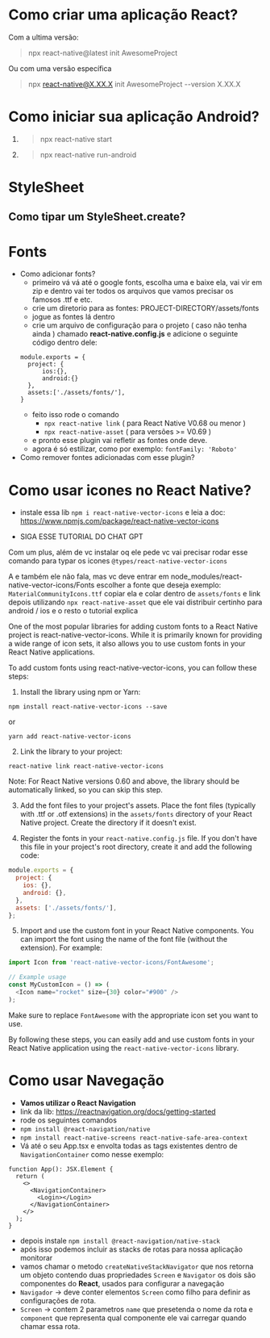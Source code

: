 # Como criar uma aplicação React?

Com a ultima versão:

> npx react-native@latest init AwesomeProject

Ou com uma versão específica 

> npx react-native@X.XX.X init AwesomeProject --version X.XX.X 

# Como iniciar sua aplicação Android?

1. > npx react-native start
2. > npx react-native run-android

# StyleSheet

## Como tipar um StyleSheet.create?


# Fonts

- Como adicionar fonts?
  - primeiro vá vá até o google fonts, escolha uma e baixe ela, vai vir em zip e dentro vai ter todos os
    arquivos que vamos precisar os famosos .ttf e etc.
  - crie um diretorio para as fontes: PROJECT-DIRECTORY/assets/fonts
  - jogue as fontes lá dentro
  - crie um arquivo de configuração para o projeto ( caso não tenha ainda ) chamado **react-native.config.js** e adicione o seguinte código dentro dele:
  ```
  module.exports = {
    project: {
        ios:{},
        android:{}
    },
    assets:['./assets/fonts/'],
  }
  ```
  - feito isso rode o comando 
    - `npx react-native link` ( para React Native V0.68 ou menor )
    - `npx react-native-asset` ( para versões >= V0.69 )
  - e pronto esse plugin vai refletir as fontes onde deve.
  - agora é só estilizar, como por exemplo: 
  `fontFamily: 'Roboto'`
- Como remover fontes adicionadas com esse plugin?

# Como usar icones no React Native?

- instale essa lib `npm i react-native-vector-icons` e leia a doc: https://www.npmjs.com/package/react-native-vector-icons

- SIGA ESSE TUTORIAL DO CHAT GPT 

Com um plus, além de vc instalar oq ele pede vc vai precisar rodar esse comando para
typar os icones `@types/react-native-vector-icons`

A e também ele não fala, mas vc deve entrar em node_modules/react-native-vector-icons/Fonts
escolher a fonte que deseja exemplo: `MaterialCommunityIcons.ttf` copiar ela e colar dentro de `assets/fonts` e link depois utilizando `npx react-native-asset` que ele vai distribuir certinho para android / ios
e o resto o  tutorial explica

One of the most popular libraries for adding custom fonts to a React Native project is react-native-vector-icons. While it is primarily known for providing a wide range of icon sets, it also allows you to use custom fonts in your React Native applications.

To add custom fonts using react-native-vector-icons, you can follow these steps:

1. Install the library using npm or Yarn:

```shell
npm install react-native-vector-icons --save
```
or
```shell
yarn add react-native-vector-icons
```

2. Link the library to your project:

```shell
react-native link react-native-vector-icons
```

Note: For React Native versions 0.60 and above, the library should be automatically linked, so you can skip this step.

3. Add the font files to your project's assets. Place the font files (typically with .ttf or .otf extensions) in the `assets/fonts` directory of your React Native project. Create the directory if it doesn't exist.

4. Register the fonts in your `react-native.config.js` file. If you don't have this file in your project's root directory, create it and add the following code:

```javascript
module.exports = {
  project: {
    ios: {},
    android: {},
  },
  assets: ['./assets/fonts/'],
};
```

5. Import and use the custom font in your React Native components. You can import the font using the name of the font file (without the extension). For example:

```javascript
import Icon from 'react-native-vector-icons/FontAwesome';

// Example usage
const MyCustomIcon = () => (
  <Icon name="rocket" size={30} color="#900" />
);
```

Make sure to replace `FontAwesome` with the appropriate icon set you want to use.

By following these steps, you can easily add and use custom fonts in your React Native application using the `react-native-vector-icons` library.

# Como usar Navegação

- **Vamos utilizar o React Navigation**
- link da lib: https://reactnavigation.org/docs/getting-started
- rode os seguintes comandos
-  `npm install @react-navigation/native`
-  `npm install react-native-screens react-native-safe-area-context`
-  Vá até o seu App.tsx e envolta todas as tags existentes dentro de `NavigationContainer`
como nesse exemplo:
```
function App(): JSX.Element {
  return (
    <>
      <NavigationContainer>
        <Login></Login>
      </NavigationContainer>
    </>
  );
}
```
-  depois instale `npm install @react-navigation/native-stack`
-  após isso podemos incluir as stacks de rotas para nossa aplicação monitorar
-  vamos chamar o metodo `createNativeStackNavigator` que nos retorna um objeto
contendo duas propriedades `Screen` e `Navigator` os dois são componentes do **React**,
usados para configurar a navegação
- `Navigador` -> deve conter elementos `Screen` como filho para definir as configurações de rota.
- `Screen` -> contem 2 parametros `name` que presetenda o nome da rota e `component` que representa
qual componente ele vai carregar quando chamar essa rota.